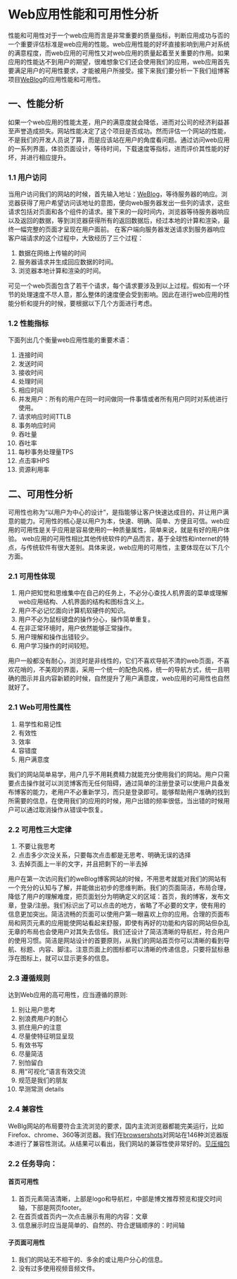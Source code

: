 # Web应用性能和可用性分析

性能和可用性对于一个web应用而言是非常重要的质量指标，判断应用成功与否的一个重要评估标准是web应用的性能。web应用性能的好坏直接影响到用户对系统的满意程度，而web应用的可用性又对web应用的质量起着至关重要的作用。如果应用的性能达不到用户的期望，很难想象它们还会使用我们的应用，web应用首先要满足用户的可用性要求，才能被用户所接受。接下来我们要分析一下我们组博客项目[WeBlog][1]的应用性能和可用性。

## 一、性能分析
如果一个web应用的性能太差，用户的满意度就会降低，进而对公司的经济利益甚至声誉造成损失。网站性能决定了这个项目是否成功。然而评估一个网站的性能，不是我们的开发人员说了算，而是应该站在用户的角度看问题。通过访问web应用的一系列界面，体验页面设计，等待时间，下载速度等指标，进而评价其性能的好坏，并进行相应提升。

### 1.1  用户访问
当用户访问我们的网站的时候，首先输入地址：[WeBlog][2]，等待服务器的响应。浏览器获得了用户希望访问该地址的意图，便向web服务器发出一些列的请求，这些请求包括对页面和各个组件的请求。接下来的一段时间内，浏览器等待服务器响应以及返回的数据，等到浏览器获得所有的返回数据后，经过本地的计算和渲染，最终一幅完整的页面才呈现在用户面前。
在客户端向服务器发送请求到服务器响应客户端请求的这个过程中，大致经历了三个过程：

 1. 数据在网络上传输的时间
 2. 服务器请求并生成回应数据的时间。
 3. 浏览器本地计算和渲染的时间。

可见一个web页面包含了若干个请求，每个请求要涉及到以上过程。假如有一个环节的处理速度不尽人意，那么整体的速度便会受到影响。因此在进行web应用的性能分析和提升的时候，要根据以下几个方面进行考虑。
### 1.2  性能指标
下面列出几个衡量web应用性能的重要术语：

 1. 连接时间
 2. 发送时间
 3. 接收时间
 4. 处理时间
 5. 相应时间
 6. 并发用户：所有的用户在同一时间做同一件事情或者所有用户同时对系统进行使用。
 7. 请求响应时间TTLB
 8. 事务响应时间
 9. 吞吐量
 10. 吞吐率
 11. 每秒事务处理量TPS
 12. 点击率HPS
 13. 资源利用率

## 二、可用性分析
可用性也称为“以用户为中心的设计”，是指能够让客户快速达成目的，并让用户满意的能力。可用性的核心是以用户为本，快速、明确、简单、方便且可信。web应用的可用性是关乎应用是容易使用的一种质量属性，简单来说，就是有好的用户体验。
web应用的可用性相比其他传统软件的产品而言，基于全球性和internet的特点，与传统软件有很大差别。具体来说，web应用的可用性，主要体现在以下几个方面。

### 2.1  可用性体现
 1. 用户把知觉和思维集中在自己的任务上，不必分心查找人机界面的菜单或理解web应用结构、人机界面的结构和图标含义上。
 2. 用户不必记忆面向计算机软硬件的知识。
 3. 用户不必为鼠标键盘的操作分心，操作简单重复。
 4. 在非正常环境时，用户依然能够正常操作。
 5. 用户理解和操作出错较少。
 6. 用户学习操作的时间较短。

用户一般都没有耐心，浏览时是非线性的，它们不喜欢导航不清的web页面，不喜欢花哨的，不美观的界面，采用一个统一的配色风格，统一的导航方式，统一且明确的图示并且内容新颖的时候，自然提升了用户满意度，web应用的可用性也自然就好了。
### 2.1  Web可用性属性

 1. 易学性和易记性
 2. 有效性
 3. 效率
 4. 容错度
 5. 用户满意度

我们的网站简单易学，用户几乎不用耗费精力就能充分使用我们的网站。用户只需要点击操作就可以浏览博客而无任何阻碍，通过简单的注册登录可以使用户具备发布博客的能力，老用户不必重新学习，而只是登录即可。能够帮助用户准确的找到所需要的信息，在使用我们的应用的时候，用户出错的频率很低，当出错的时候用户可以通过取消操作从错误中恢复。

### 2.2  可用性三大定律

 1. 不要让我思考
 2. 点击多少次没关系，只要每次点击都是无思考、明确无误的选择
 3. 去掉页面上一半的文字，并且把剩下的一半去掉

用户在第一次访问我们的weBlog博客网站的时候，不用思考就能对我们的网站有一个充分的认知与了解，并能做出初步的思维判断。我们的页面简洁，布局合理，降低了用户的理解难度，把页面划分为明确定义的区域：首页，我的博客，发布文章，登录/注册。我们标识出了可以点击的地方，省略了不必要的文字，使有用的信息更加突出。简洁流畅的页面可以使用户第一眼喜欢上你的应用。合理的页面布局和网页元素的应用能使网站看起来舒服，即使有再好的功能和内容的网站但杂乱无章的布局也会使用户对其失去信任。我们还设计了简洁清晰的导航栏，符合用户的使用习惯。简洁是网站设计的首要原则，从我们的网站首页你可以清晰的看到导航、标题、内容、脚注。注意页面上的图标都可以清晰的传递信息，只要将鼠标悬浮在图标上，就可以显示更多的信息。

### 2.3  遵循规则
达到Web应用的高可用性，应当遵循的原则: 

 1. 别让用户思考  
 2. 别浪费用户的耐心  
 3. 抓住用户的注意  
 4. 尽量使特征明显呈现  
 5. 有效书写  
 6. 尽量简洁  
 6. 别怕留白
 7. 用“可视化”语言有效交流 
 8. 规范是我们的朋友  
 9. 早测常测 details

### 2.4  兼容性
WeBlg网站的布局要符合主流浏览的要求，国内主流浏览器都能完美运行，比如Firefox、chrome、360等浏览器。我们在[browsershots][3]对网站在146种浏览器版本进行了兼容性测试。从结果可以看出，我们网站的兼容性使非常好的。[见压缩包][4]

### 2.2  任务导向：

#### 首页可用性
 1. 首页元素简洁清晰，上部是logo和导航栏，中部是博文推荐预览和提交时间轴，下部是网页footer。
 2. 在首页或首页内一次点击展示有用的内容：文章
 3. 信息展示时应当是简单的、自然的、符合逻辑顺序的：时间轴
#### 子页面可用性
 1. 我们的网站无不相干的、多余的或让用户分心的信息。
 2. 没有过多使用视频音频文件。


[1]: https://www.redarrow.top/
[2]: https://www.redarrow.top/
[3]: http://browsershots.org/
[4]: https://github.com/2018XiDianWebGoGo/Web-ING-2018.5/blob/master/%E5%85%BC%E5%AE%B9%E6%80%A7%E6%B5%8B%E8%AF%95redarrow.top.rar/
